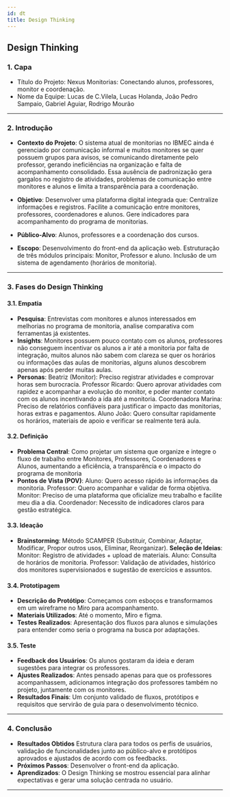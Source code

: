 ```yaml
---
id: dt
title: Design Thinking
---
```


## **Design Thinking**

### **1. Capa**

- Título do Projeto: Nexus Monitorias: Conectando alunos, professores, monitor e coordenação.
- Nome da Equipe: Lucas de C.Vilela, Lucas Holanda, João Pedro Sampaio, Gabriel Aguiar, Rodrigo Mourão

---

### **2. Introdução**

- **Contexto do Projeto**: O sistema atual de monitorias no IBMEC ainda é gerenciado por comunicação informal e muitos monitores se quer possuem grupos para avisos, se comunicando diretamente pelo professor, gerando ineficiências na organização e falta de acompanhamento consolidado. Essa ausência de padronização gera gargalos no registro de atividades, problemas de comunicação entre monitores e alunos e limita a transparência para a coordenação.
- **Objetivo**: Desenvolver uma plataforma digital integrada que:
Centralize informações e registros.
Facilite a comunicação entre monitores, professores, coordenadores e alunos.
Gere indicadores para acompanhamento do programa de monitorias.

- **Público-Alvo**: Alunos, professores e a coordenação dos cursos.

- **Escopo**: 
Desenvolvimento do front-end da aplicação web.
Estruturação de três módulos principais: Monitor, Professor e aluno.
Inclusão de um sistema de agendamento (horários de monitoria).

---

### **3. Fases do Design Thinking**

#### **3.1. Empatia**

- **Pesquisa**: Entrevistas com monitores e alunos interessados em melhorias no programa de monitoria, analise comparativa com ferramentas já existentes.
- **Insights**: Monitores possuem pouco contato com os alunos, professores não conseguem incentivar os alunos a ir até a monitoria por falta de integração, muitos alunos não sabem com clareza se quer os horários ou informações das aulas de monitorias, alguns alunos descobrem apenas após perder muitas aulas. 
- **Personas**:
Beatriz (Monitor): Preciso registrar atividades e comprovar horas sem burocracia.
Professor Ricardo: Quero aprovar atividades com rapidez e acompanhar a evolução do monitor, e poder manter contato com os alunos incentivando a ida até a monitoria.
Coordenadora Marina: Preciso de relatórios confiáveis para justificar o impacto das monitorias, horas extras e pagamentos.
Aluno João: Quero consultar rapidamente os horários, materiais de apoio e verificar se realmente terá aula.

#### **3.2. Definição**

- **Problema Central**: Como projetar um sistema que organize e integre o fluxo de trabalho entre Monitores, Professores, Coordenadores e Alunos, aumentando a eficiência, a transparência e o impacto do programa de monitoria
- **Pontos de Vista (POV)**:
Aluno: Quero acesso rápido às informações da monitoria.
Professor: Quero acompanhar e validar de forma objetiva.
Monitor: Preciso de uma plataforma que oficialize meu trabalho e facilite meu dia a dia.
Coordenador: Necessito de indicadores claros para gestão estratégica.

#### **3.3. Ideação**

- **Brainstorming**: 
Método SCAMPER (Substituir, Combinar, Adaptar, Modificar, Propor outros usos, Eliminar, Reorganizar).
 **Seleção de Ideias**:
  Monitor: Registro de atividades + upload de materiais.
  Aluno: Consulta de horários de monitoria.
  Professor: Validação de atividades, histórico dos monitores supervisionados e sugestão de exercícios e assuntos.

#### **3.4. Prototipagem**

- **Descrição do Protótipo**: Começamos com esboços e transformamos em um wireframe no Miro para acompanhamento.
- **Materiais Utilizados**: Até o momento, Miro e figma.
- **Testes Realizados**: Apresentação dos fluxos para alunos e simulações para entender como seria o programa na busca por adaptações.

#### **3.5. Teste**

- **Feedback dos Usuários**: Os alunos gostaram da ideia e deram sugestões para integrar os professores.
- **Ajustes Realizados**: Antes pensado apenas para que os professores acompanhassem, adicionamos integração dos professores também no projeto, juntamente com os monitores.
- **Resultados Finais**: Um conjunto validado de fluxos, protótipos e requisitos que servirão de guia para o desenvolvimento técnico.
---

### **4. Conclusão**

- **Resultados Obtidos** Estrutura clara para todos os perfis de usuários, validação de funcionalidades junto ao público-alvo e protótipos aprovados e ajustados de acordo com os feedbacks.
- **Próximos Passos**: Desenvolver o front-end da aplicação.
- **Aprendizados**: O Design Thinking se mostrou essencial para alinhar expectativas e gerar uma solução centrada no usuário.

---







